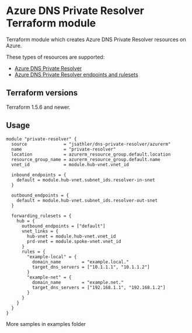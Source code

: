 # Azure DNS Private Resolver Terraform module

Terraform module which creates Azure DNS Private Resolver resources on Azure.

These types of resources are supported:

* [Azure DNS Private Resolver](https://learn.microsoft.com/en-us/azure/dns/dns-private-resolver-overview)
* [Azure DNS Private Resolver endpoints and rulesets](https://learn.microsoft.com/en-us/azure/dns/private-resolver-endpoints-rulesets)

## Terraform versions

Terraform 1.5.6 and newer.

## Usage

```hcl
module "private-resolver" {
  source              = "jsathler/dns-private-resolver/azurerm"
  name                = "private-resolver"
  location            = azurerm_resource_group.default.location
  resource_group_name = azurerm_resource_group.default.name
  vnet_id             = module.hub-vnet.vnet_id

  inbound_endpoints = {
    default = module.hub-vnet.subnet_ids.resolver-in-snet
  }

  outbound_endpoints = {
    default = module.hub-vnet.subnet_ids.resolver-out-snet
  }

  forwarding_rulesets = {
    hub = {
      outbound_endpoints = ["default"]
      vnet_links = {
        hub-vnet = module.hub-vnet.vnet_id
        prd-vnet = module.spoke-vnet.vnet_id
      }
      rules = {
        "example-local" = {
          domain_name        = "example.local."
          target_dns_servers = ["10.1.1.1", "10.1.1.2"]
        }
        "example-net" = {
          domain_name        = "example.net."
          target_dns_servers = ["192.168.1.1", "192.168.1.2"]
        }
      }
    }
  }
}
```

More samples in examples folder